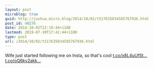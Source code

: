 ```yaml
---
layout: post
microblog: true
guid: http://joshua.micro.blog/2014/10/02/t517635034585767936.html
post_id: 40276
date: 2014-10-02T22:19:44+1100
lastmod: 2019-07-30T17:41:44+1100
type: post
url: /2014/10/02/t517635034585767936.html
---
```

Wife just started following me on Insta, so that's cool [t.co/x8L4uUfSt...](http://t.co/x8L4uUfStS) [t.co/oQ6kv2akk...](http://t.co/oQ6kv2akkL)
